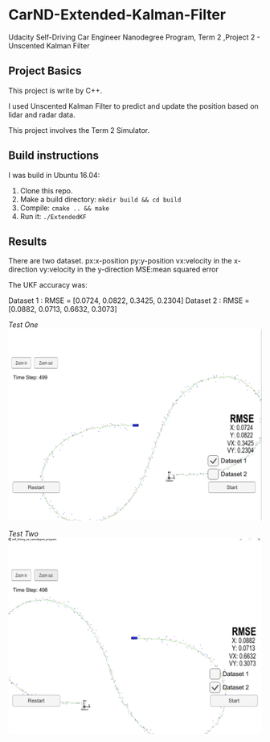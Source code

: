 # CarND-Extended-Kalman-Filter
Udacity Self-Driving Car Engineer Nanodegree Program, Term 2 ,Project 2 - Unscented Kalman Filter 

## Project Basics
This project is write by C++.

I used Unscented Kalman Filter  to predict and update the position based on lidar and radar data.

This project involves the Term 2 Simulator.

## Build instructions
I was build in Ubuntu 16.04:
1. Clone this repo.
2. Make a build directory: `mkdir build && cd build`
3. Compile: `cmake .. && make`
4. Run it: `./ExtendedKF`

## Results
There are two dataset.
px:x-position
py:y-position
vx:velocity in the x-direction
vy:velocity in the y-direction
MSE:mean squared error

The UKF accuracy was:

Dataset 1 : RMSE = [0.0724, 0.0822, 0.3425, 0.2304]
Dataset 2 : RMSE = [0.0882, 0.0713, 0.6632, 0.3073]


*Test One*
 ![dataset1](result-img/ukf_dataset1.png)

*Test Two*
![dataset1](result-img/ukf_dataset2.png)




